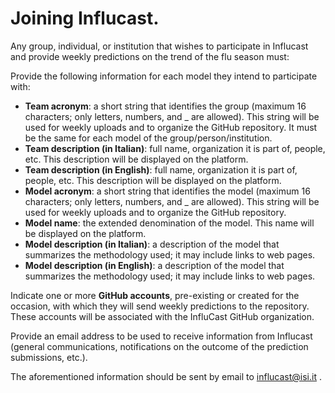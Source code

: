 # Joining Influcast.

Any group, individual, or institution that wishes to participate in Influcast and provide weekly predictions on the trend of the flu season must:

Provide the following information for each model they intend to participate with:
* __Team acronym__: a short string that identifies the group (maximum 16 characters; only letters, numbers, and _ are allowed). This string will be used for weekly uploads and to organize the GitHub repository. It must be the same for each model of the group/person/institution.
* __Team description (in Italian)__: full name, organization it is part of, people, etc. This description will be displayed on the platform.
* __Team description (in English)__: full name, organization it is part of, people, etc. This description will be displayed on the platform.
* __Model acronym__: a short string that identifies the model (maximum 16 characters; only letters, numbers, and _ are allowed). This string will be used for weekly uploads and to organize the GitHub repository.
* __Model name__: the extended denomination of the model. This name will be displayed on the platform.
* __Model description (in Italian)__: a description of the model that summarizes the methodology used; it may include links to web pages.
* __Model description (in English)__: a description of the model that summarizes the methodology used; it may include links to web pages.

Indicate one or more __GitHub accounts__, pre-existing or created for the occasion, with which they will send weekly predictions to the repository. These accounts will be associated with the InfluCast GitHub organization.

Provide an email address to be used to receive information from Influcast (general communications, notifications on the outcome of the prediction submissions, etc.).

The aforementioned information should be sent by email to influcast@isi.it .
